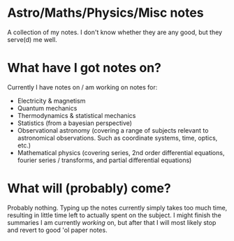 # Astro/Maths/Physics/Misc notes
A collection of my notes. I don't know whether they are any good, but they serve(d) me well.

# What have I got notes on?
Currently I have notes on / am working on notes for:

- Electricity & magnetism
- Quantum mechanics
- Thermodynamics & statistical mechanics
- Statistics (from a bayesian perspective)
- Observational astronomy (covering a range of subjects relevant to astronomical observations. Such as coordinate systems, time, optics, etc.)
- Mathematical physics (covering series, 2nd order differential equations, fourier series / transforms, and partial differential equations)

# What will (probably) come?

Probably nothing. Typing up the notes currently simply takes too much time, resulting in little time left to actually spent on the subject. I might finish the summaries I am currently _working_ on, but after that I will most likely stop and revert to good 'ol paper notes.
